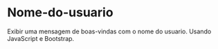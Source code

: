 # Nome-do-usuario
Exibir uma mensagem de boas-vindas com o nome do usuario. Usando JavaScript e Bootstrap.
